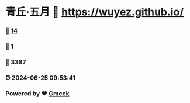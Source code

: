 # 青丘·五月 :link: https://wuyez.github.io/ 
### :page_facing_up: [14](https://wuyez.github.io//tag.html) 
### :speech_balloon: 1 
### :hibiscus: 3387 
### :alarm_clock: 2024-06-25 09:53:41 
### Powered by :heart: [Gmeek](https://github.com/Meekdai/Gmeek)
